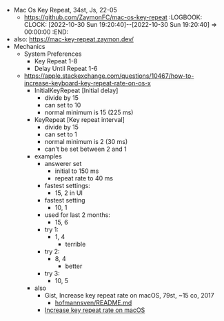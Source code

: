 - Mac Os Key Repeat, 34st, Js, 22-05
	- https://github.com/ZaymonFC/mac-os-key-repeat
	  :LOGBOOK:
	  CLOCK: [2022-10-30 Sun 19:20:40]--[2022-10-30 Sun 19:20:40] =>  00:00:00
	  :END:
- also: https://mac-key-repeat.zaymon.dev/
- Mechanics
	- System Preferences
		- Key Repeat 1-8
		- Delay Until Repeat 1-6
	- https://apple.stackexchange.com/questions/10467/how-to-increase-keyboard-key-repeat-rate-on-os-x
		- InitialKeyRepeat [Initial delay]
			- divide by 15
			- can set to 10
			- normal minimum is 15 (225 ms)
		- KeyRepeat [Key repeat interval]
			- divide by 15
			- can set to 1
			- normal minimum is 2 (30 ms)
			- can't be set between 2 and 1
		- examples
			- answerer set
				- initial to 150 ms
				- repeat rate to 40 ms
			- fastest settings:
				- 15, 2 in UI
			- fastest setting
				- 10, 1
			- used for last 2 months:
				- 15, 6
			- try 1:
				- 1, 4
					- terrible
			- try 2:
				- 8, 4
					- better
			- try 3:
				- 10, 5
		- also
			- Gist, Increase key repeat rate on macOS, 79st, ~15 co, 2017
				- [hofmannsven/README.md](https://gist.github.com/hofmannsven/ff21749b0e6afc50da458bebbd9989c5)
			- [Increase key repeat rate on macOS](https://gist.github.com/hofmannsven/ff21749b0e6afc50da458bebbd9989c5)